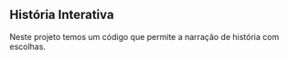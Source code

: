 ## História Interativa

Neste projeto temos um código que permite a narração de história com escolhas.

